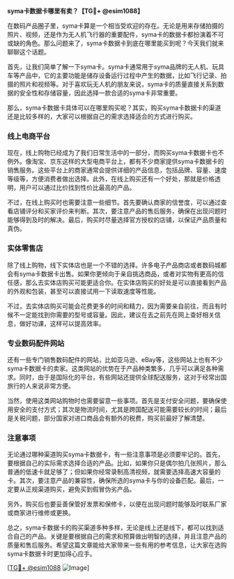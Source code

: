 **syma卡数据卡哪里有卖？【TG💪+ @esim1088】**

在数码产品圈子里，syma卡算是一个相当受欢迎的存在。无论是用来存储拍摄的照片、视频，还是作为无人机飞行器的重要配件，syma卡的数据卡都扮演着不可或缺的角色。那么问题来了，syma卡数据卡到底在哪里能买到呢？今天我们就来聊聊这个话题。

首先，让我们简单了解一下syma卡。syma卡通常用于syma品牌的无人机、玩具车等产品中，它的主要功能是储存设备运行过程中产生的数据，比如飞行记录、拍摄的照片和视频等。对于喜欢玩无人机的朋友来说，syma卡的质量直接关系到数据的安全性和存储容量，因此选择一款合适的syma卡非常重要。

那么，syma卡数据卡具体可以在哪里购买呢？其实，购买syma卡数据卡的渠道还是比较多样的，大家可以根据自己的需求选择适合的方式进行购买。

### 线上电商平台

现在，线上购物已经成为了我们日常生活中的一部分，而购买syma卡数据卡也不例外。像淘宝、京东这样的大型电商平台上，都有不少商家提供syma卡数据卡的销售服务。这些平台上的商家通常会提供详细的产品信息，包括品牌、容量、速度等级等，方便消费者做出选择。此外，在线上购买还有一个好处，那就是价格透明，用户可以通过比价找到性价比最高的产品。

不过，在线上购买时也需要注意一些细节。首先要确认商家的信誉度，可以通过查看店铺评分和买家评价来判断。其次，要注意产品的售后服务，确保在出现问题时能够得到及时的解决。最后，购买时尽量选择官方授权的店铺，以保证产品质量和真伪。

### 实体零售店

除了线上购物，线下实体店也是一个不错的选择。许多电子产品商店或者数码城都会有syma卡数据卡出售。如果你更倾向于亲自挑选商品，或者对实物有更高的信任感，那么去实体店购买可能更适合你。在实体店购买的好处是可以直接看到产品的外观和包装，甚至可以直接试用一下读取速度等性能。

不过，去实体店购买可能会花费更多的时间和精力，因为需要亲自前往，而且有时候不一定能找到你需要的型号或容量。因此，建议在去之前先在网上查好相关信息，做好功课，这样可以提高效率。

### 专业数码配件网站

还有一些专门销售数码配件的网站，比如亚马逊、eBay等，这些网站上也有不少syma卡数据卡的卖家。这类网站的优势在于产品种类繁多，几乎可以满足各种需求。同时，由于是国际化的平台，有些网站还提供全球配送服务，这对于经常出国旅行的人来说非常方便。

当然，使用这类网站购物时也需要留意一些事项。首先是支付安全问题，要确保使用安全的支付方式；其次是物流时间，尤其是跨国配送可能需要较长的时间；最后是关税问题，部分国家对进口商品会有额外的税费，购买前最好了解清楚。

### 注意事项

无论通过哪种渠道购买syma卡数据卡，有一些注意事项是必须要牢记的。首先，要根据自己的实际需求选择合适的产品。比如，如果你只是偶尔拍几张照片，那么普通的低速卡就足够了；但如果你经常录制高清视频，就需要选择高速大容量的卡。其次，要注意产品的兼容性，确保所选的syma卡与你的设备匹配。最后，一定要从正规渠道购买，避免买到假冒伪劣产品。

另外，购买后也要妥善保管好发票和保修卡，以便在出现问题时能够及时联系厂家或商家进行维修或更换。

总之，syma卡数据卡的购买渠道多种多样，无论是线上还是线下，都可以找到适合自己的产品。关键是要根据自己的需求和预算做出明智的选择，并且注意产品的质量和售后服务。希望这篇文章能给大家带来一些有用的参考信息，让大家在选购syma卡数据卡时更加得心应手。

[[TG💪+ @esim1088](https://t.me/s/esim1088) ![Image](https://i.postimg.cc/4NQfJmqS/Snipaste-2025-05-13-00-14-12.png)]